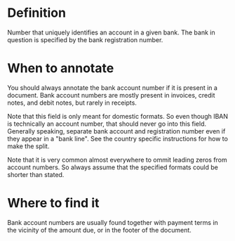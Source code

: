 # Definition

Number that uniquely identifies an account in a given bank. The bank in question is specified by the bank registration number.

# When to annotate

You should always annotate the bank account number if it is present in a document. Bank account numbers are mostly present in invoices, credit notes, and debit notes, but rarely in receipts.

Note that this field is only meant for domestic formats. So even though IBAN is technically an account number, that should never go into this field. Generally speaking, separate bank account and registration number even if they appear in a "bank line". See the country specific instructions for how to make the split.

Note that it is very common almost everywhere to ommit leading zeros from account numbers. So always assume that the specified formats could be shorter than stated.

# Where to find it

Bank account numbers are usually found together with payment terms in the vicinity of the amount due, or in the footer of the document.
